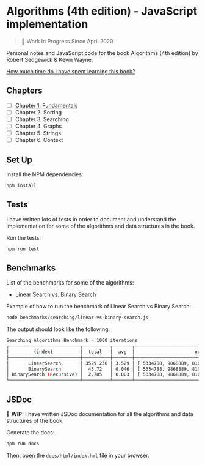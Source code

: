 # Algorithms (4th edition) - JavaScript implementation

> 🚧 Work In Progress Since April 2020

Personal notes and JavaScript code for the book Algorithms (4th edition) by Robert Sedgewick & Kevin Wayne.

[How much time do I have spent learning this book?](/md/my-stats.md)

## Chapters

- [ ] [Chapter 1. Fundamentals](/md/chapters/chapter-1.md)
- [ ] Chapter 2. Sorting
- [ ] Chapter 3. Searching
- [ ] Chapter 4. Graphs
- [ ] Chapter 5. Strings
- [ ] Chapter 6. Context

## Set Up

Install the NPM dependencies:

```sh
npm install
```

## Tests

I have written lots of tests in order to document and understand the implementation for some of the algorithms and data structures in the book.

Run the tests:

```sh
npm run test
```

## Benchmarks

List of the benchmarks for some of the algorithms:

- [Linear Search vs. Binary Search](benchmarks/searching/linear-vs-binary-search.js)

Example of how to run the benchmark of Linear Search vs Binary Search:

```sh
node benchmarks/searching/linear-vs-binary-search.js
```

The output should look like the following:

```sh
Searching Algorithms Benchmark - 1000 iterations
┌──────────────────────────┬──────────┬───────┬───────────────────────────────────────────────────┐
│         (index)          │  total   │  avg  │                      output                       │
├──────────────────────────┼──────────┼───────┼───────────────────────────────────────────────────┤
│       LinearSearch       │ 3529.236 │ 3.529 │ [ 5334788, 9868889, 8100599, ... 997 more items ] │
│       BinarySearch       │  45.72   │ 0.046 │ [ 5334788, 9868889, 8100599, ... 997 more items ] │
│ BinarySearch (Recursive) │  2.785   │ 0.003 │ [ 5334788, 9868889, 8100599, ... 997 more items ] │
└──────────────────────────┴──────────┴───────┴───────────────────────────────────────────────────┘
```

## JSDoc

🚧 **WIP:** I have written JSDoc documentation for all the algorithms and data structures of the book.

Generate the docs:

```sh
npm run docs
```

Then, open the `docs/html/index.hml` file in your browser.
